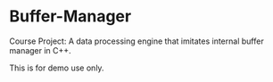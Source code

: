 # Buffer-Manager
Course Project: A data processing engine that imitates internal buffer manager in C++.

This is for demo use only.
